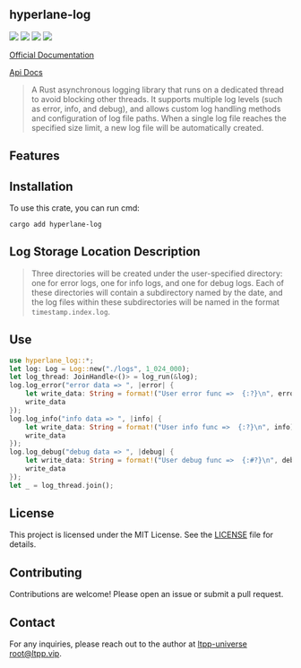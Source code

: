 ## hyperlane-log

[![](https://img.shields.io/crates/v/hyperlane-log.svg)](https://crates.io/crates/hyperlane-log)
[![](https://docs.rs/hyperlane-log/badge.svg)](https://docs.rs/hyperlane-log)
[![](https://img.shields.io/crates/l/hyperlane-log.svg)](./LICENSE)
[![](https://github.com/ltpp-universe/hyperlane-log/workflows/Rust/badge.svg)](https://github.com/ltpp-universe/hyperlane-log/actions?query=workflow:Rust)

[Official Documentation](https://docs.ltpp.vip/hyperlane-log/)

[Api Docs](https://docs.rs/hyperlane-log/latest/hyperlane_log/)

> A Rust asynchronous logging library that runs on a dedicated thread to avoid blocking other threads. It supports multiple log levels (such as error, info, and debug), and allows custom log handling methods and configuration of log file paths. When a single log file reaches the specified size limit, a new log file will be automatically created.

## Features

## Installation

To use this crate, you can run cmd:

```shell
cargo add hyperlane-log
```

## Log Storage Location Description

> Three directories will be created under the user-specified directory: one for error logs, one for info logs, and one for debug logs. Each of these directories will contain a subdirectory named by the date, and the log files within these subdirectories will be named in the format `timestamp.index.log`.

## Use

```rust
use hyperlane_log::*;
let log: Log = Log::new("./logs", 1_024_000);
let log_thread: JoinHandle<()> = log_run(&log);
log.log_error("error data => ", |error| {
    let write_data: String = format!("User error func =>  {:?}\n", error);
    write_data
});
log.log_info("info data => ", |info| {
    let write_data: String = format!("User info func =>  {:?}\n", info);
    write_data
});
log.log_debug("debug data => ", |debug| {
    let write_data: String = format!("User debug func =>  {:#?}\n", debug);
    write_data
});
let _ = log_thread.join();
```

## License

This project is licensed under the MIT License. See the [LICENSE](LICENSE) file for details.

## Contributing

Contributions are welcome! Please open an issue or submit a pull request.

## Contact

For any inquiries, please reach out to the author at [ltpp-universe <root@ltpp.vip>](mailto:root@ltpp.vip).

